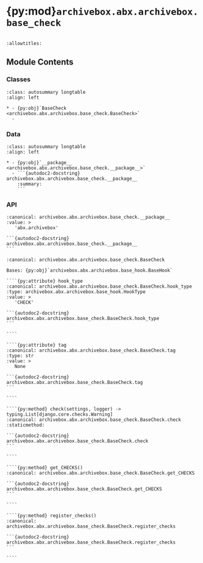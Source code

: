 # {py:mod}`archivebox.abx.archivebox.base_check`

```{py:module} archivebox.abx.archivebox.base_check
```

```{autodoc2-docstring} archivebox.abx.archivebox.base_check
:allowtitles:
```

## Module Contents

### Classes

````{list-table}
:class: autosummary longtable
:align: left

* - {py:obj}`BaseCheck <archivebox.abx.archivebox.base_check.BaseCheck>`
  -
````

### Data

````{list-table}
:class: autosummary longtable
:align: left

* - {py:obj}`__package__ <archivebox.abx.archivebox.base_check.__package__>`
  - ```{autodoc2-docstring} archivebox.abx.archivebox.base_check.__package__
    :summary:
    ```
````

### API

````{py:data} __package__
:canonical: archivebox.abx.archivebox.base_check.__package__
:value: >
   'abx.archivebox'

```{autodoc2-docstring} archivebox.abx.archivebox.base_check.__package__
```

````

`````{py:class} BaseCheck(/, **data: typing.Any)
:canonical: archivebox.abx.archivebox.base_check.BaseCheck

Bases: {py:obj}`archivebox.abx.archivebox.base_hook.BaseHook`

````{py:attribute} hook_type
:canonical: archivebox.abx.archivebox.base_check.BaseCheck.hook_type
:type: archivebox.abx.archivebox.base_hook.HookType
:value: >
   'CHECK'

```{autodoc2-docstring} archivebox.abx.archivebox.base_check.BaseCheck.hook_type
```

````

````{py:attribute} tag
:canonical: archivebox.abx.archivebox.base_check.BaseCheck.tag
:type: str
:value: >
   None

```{autodoc2-docstring} archivebox.abx.archivebox.base_check.BaseCheck.tag
```

````

````{py:method} check(settings, logger) -> typing.List[django.core.checks.Warning]
:canonical: archivebox.abx.archivebox.base_check.BaseCheck.check
:staticmethod:

```{autodoc2-docstring} archivebox.abx.archivebox.base_check.BaseCheck.check
```

````

````{py:method} get_CHECKS()
:canonical: archivebox.abx.archivebox.base_check.BaseCheck.get_CHECKS

```{autodoc2-docstring} archivebox.abx.archivebox.base_check.BaseCheck.get_CHECKS
```

````

````{py:method} register_checks()
:canonical: archivebox.abx.archivebox.base_check.BaseCheck.register_checks

```{autodoc2-docstring} archivebox.abx.archivebox.base_check.BaseCheck.register_checks
```

````

`````
